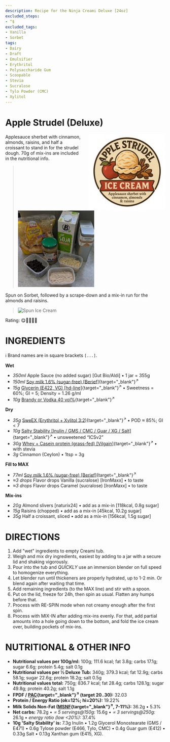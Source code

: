 ```yaml
---
description: Recipe for the Ninja Creami Deluxe [24oz]
excluded_steps:
- ^$
excluded_tags:
- Vanilla
- Sorbet
tags:
- Dairy
- Draft
- Emulsifier
- Erythritol
- Polysaccharide Gum
- Scoopable
- Stevia
- Sucralose
- Tylo Powder (CMC)
- Xylitol
---
```

# Apple Strudel (Deluxe)
<img style="float: right; margin-left: 1.5em;" width=240 alt="Logo" src="logo-apple-strudel.png" />

Applesauce sherbet with cinnamon, almonds, raisins, and half a croissant to stand in for the strudel dough.
70g of mix-ins are included in the nutritional info.

> <img width=240 alt="Ingredients" src="Apple-Strudel_2025-08-09_0.jpg" class="zoomable" />

Spun on Sorbet, followed by a scrape-down and a mix-in run for the almonds and raisins.

> <img width=360 alt="Spun Ice Cream" src="" class="zoomable" />

Rating: 😋🍎🍏🍇🥐

# INGREDIENTS

ℹ️ Brand names are in square brackets `[...]`.

**Wet**

  - _350ml_ Apple Sauce (no added sugar) [Gut Bio/Aldi] • 1 jar = 355g
  - _150ml_ [Soy milk 1.6% (sugar-free) \[Berief\]](/ice-creamery/info/ingredients/#soy-milk){target="_blank"}<sup>↗</sup>
  - _15g_ [Glycerin (E422, VG) \[hd-line\]](/ice-creamery/info/ingredients/#vegetable-glycerin-glycerol-vg-e422){target="_blank"}<sup>↗</sup> • Sweetness = 60%; GI = 5; Density = 1.26 g/ml
  - _10g_ [Brandy or Vodka 40 vol%](/ice-creamery/info/ingredients/#alcohol-ethanol){target="_blank"}<sup>↗</sup>

**Dry**

  - _35g_ [SweEX (Erythritol + Xylitol 3:2)](/ice-creamery/info/ingredients/#sweex-erythritol-xylitol-blend){target="_blank"}<sup>↗</sup> • POD ≈ 85%; GI < 7
  - _10g_ [Salty Stability \[Inulin / GMS / CMC / Guar / XG / Salt\]](/ice-creamery/S/Salty%20Stability/){target="_blank"}<sup>↗</sup> • unsweetened “ICSv2”
  - _30g_ [Whey + Casein protein (grass-fed) \[Vilgain\]](/ice-creamery/info/ingredients/#whey-protein){target="_blank"}<sup>↗</sup> • with stevia
  - _3g_ Cinnamon (Ceylon) • 1tsp = 3g

**Fill to MAX**

  - _77ml_ [Soy milk 1.6% (sugar-free) \[Berief\]](/ice-creamery/info/ingredients/#soy-milk){target="_blank"}<sup>↗</sup>
  - _≈3 drops_ Flavor drops Vanilla (sucralose) [IronMaxx] • to taste
  - _≈3 drops_ Flavor drops Caramel (sucralose) [IronMaxx] • to taste

**Mix-ins**

  - _20g_ Almond slivers [naturix24] • add as a mix-in [118kcal, 0.8g sugar]
  - _15g_ Raisins (chopped) • add as a mix-in [45kcal, 10.2g sugar]
  - _35g_ Half a croissant, sliced • add as a mix-in [156kcal, 1.5g sugar]

# DIRECTIONS

 1. Add "wet" ingredients to empty Creami tub.
 1. Weigh and mix dry ingredients, easiest by adding to a jar with a secure lid and shaking vigorously.
 1. Pour into the tub and *QUICKLY* use an immersion blender on full speed to homogenize everything.
 1. Let blender run until thickeners are properly hydrated, up to 1-2 min. Or blend again after waiting that time.
 1. Add remaining ingredients (to the MAX line) and stir with a spoon.
 1. Put on the lid, freeze for 24h, then spin as usual. Flatten any humps before that.
 1. Process with RE-SPIN mode when not creamy enough after the first spin.
 1. Process with MIX-IN after adding mix-ins evenly. For that, add partial amounts into a hole going down to the bottom, and fold the ice cream over, building pockets of mix-ins.

# NUTRITIONAL & OTHER INFO

- **Nutritional values per 100g/ml:** 100g; 111.6 kcal; fat 3.8g; carbs 17.1g; sugar 6.6g; protein 5.4g; salt 0.1g
- **Nutritional values per ½ Deluxe Tub:** 340g; 379.3 kcal; fat 12.9g; carbs 58.1g; sugar 22.6g; protein 18.2g; salt 0.5g
- **Nutritional values total:** 750g; 836.7 kcal; fat 28.4g; carbs 128.1g; sugar 49.8g; protein 40.2g; salt 1.1g
- **FPDF / [PAC](/ice-creamery/info/glossary/#potere-anti-congelante-pac){target="_blank"}<sup>↗</sup> (target 20..30):** 32.03
- **Protein / Energy Ratio (ok=12%; hi=20%):** 19.22%
- **Milk Solids Non-Fat ([MSNF](/ice-creamery/info/glossary/#milk-solids-not-fat-msnf){target="_blank"}<sup>↗</sup>, 7-11%):** 36.2g • 5.3%
- **Net carbs:** 78.2g • *∝ 5 servings@150g:* 15.6g • *∝ 3 servings@250g:* 26.1g • *energy ratio (low <20%):* 37.4%
- **10g 'Salty Stability' is:** 7.3g Inulin • 1.2g Glycerol Monostearate (GMS / E471) • 0.6g Tylose powder (E466, Tylo, CMC) • 0.4g Guar gum (E412) • 0.33g Salt • 0.13g Xanthan gum (E415, XG).
